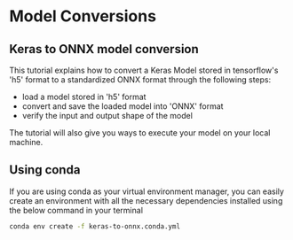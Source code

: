 <!--
SPDX-FileCopyrightText: Copyright (C) Siemens AG 2021. All Rights Reserved.

SPDX-License-Identifier: MIT
-->

# Model Conversions

## Keras to ONNX model conversion

This tutorial explains how to convert a Keras Model stored in tensorflow's 'h5' format to a standardized ONNX format through the following steps:

* load a model stored in 'h5' format
* convert and save the loaded model into 'ONNX' format
* verify the input and output shape of the model

The tutorial will also give you ways to execute your model on your local machine.

## Using conda

If you are using conda as your virtual environment manager, you can easily create an environment with all the necessary dependencies installed using the below command in your terminal

```bash
conda env create -f keras-to-onnx.conda.yml
```
